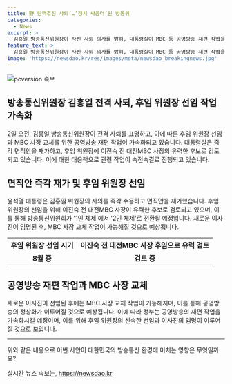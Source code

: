 ```yaml
---
title: 野 탄핵추진 사퇴’…‘정치 싸움터’된 방통위
categories:
  - News
excerpt: >
  김홍일 방송통신위원장이 자진 사퇴 의사를 밝혀, 대통령실이 MBC 등 공영방송 재편 작업을 가속화하고 후임 위원장으로 이진숙 전 대전MBC 사장이 유력히 검토되고 있다. 윤석열 대통령은 김 위원장의 면직안을 즉각 재가했고, 시기적으로 후임 위원장도 빠르게 임명될 것으로 예상된다. 또한, 방송문화진흥회 등 공영방송 이사진 교체 작업에 속도를 낼 방침이며, 이에 따라 방통위는 2인 체제로 다시 만들어 MBC 사장 교체 작업을 추진할 것으로 전망된다.
feature_text: >
  김홍일 방송통신위원장이 자진 사퇴 의사를 밝혀, 대통령실이 MBC 등 공영방송 재편 작업을 가속화하고 후임 위원장으로 이진숙 전 대전MBC 사장이 유력히 검토되고 있다. 윤석열 대통령은 김 위원장의 면직안을 즉각 재가했고, 시기적으로 후임 위원장도 빠르게 임명될 것으로 예상된다. 또한, 방송문화진흥회 등 공영방송 이사진 교체 작업에 속도를 낼 방침이며, 이에 따라 방통위는 2인 체제로 다시 만들어 MBC 사장 교체 작업을 추진할 것으로 전망된다.
image: 'https://newsdao.kr/res/images/meta/newsdao_breakingnews.jpg'
---
```


<p><img src="https://newsdao.kr/res/images/meta/newsdao_breakingnews.jpg" alt="pcversion 속보" /></p>

<h2 data-ke-size="size26">방송통신위원장 김홍일 전격 사퇴, 후임 위원장 선임 작업 가속화</h2>

<p data-ke-size="size16">2일 오전, 김홍일 방송통신위원장이 전격 사퇴를 표명하고, 이에 따른 후임 위원장 선임과 MBC 사장 교체를 위한 공영방송 재편 작업이 가속화되고 있습니다. 대통령실은 즉각 면직안을 재가하고, 후임 위원장에 이진숙 전 대전MBC 사장의 유력한 후보로 검토되고 있습니다. 이에 대한 대응책으로 관련 작업이 속전속결로 진행되고 있습니다.</p>

<h2 data-ke-size="size26">면직안 즉각 재가 및 후임 위원장 선임</h2>

<p data-ke-size="size16">윤석열 대통령은 김홍일 위원장의 사의를 즉각 수용하고 면직안을 재가했습니다. 후임 위원장의 선임을 위해 이진숙 전 대전MBC 사장이 유력한 후보로 검토되고 있으며, 이를 통해 방송통신위원회가 '1인 체제'에서 '2인 체제'로 전환될 예정입니다. 새로운 이사진이 임명된 후, MBC 사장 교체 작업이 가능해질 것으로 예상됩니다.</p>

<table>
  <tr>
    <th>후임 위원장 선임 시기</th>
    <th>이진숙 전 대전MBC 사장 후임으로 유력 검토</th>
  </tr>
  <tr>
    <td style="text-align: center; height: 17px;"><b>8월 중</b></td>
    <td style="text-align: center; height: 17px;"><b>검토 중</b></td>
  </tr>
</table>

<h2 data-ke-size="size26">공영방송 재편 작업과 MBC 사장 교체</h2>

<p data-ke-size="size16">새로운 이사진이 선임된 후에는 MBC 사장 교체 작업이 가능해지며, 이를 통해 공영방송의 정상화가 이루어질 것으로 예상됩니다. 이에 따라 정부는 공영방송의 재편 작업을 가속화시킬 예정이며, 이를 위해 후임 위원장의 신속한 선임과 이사진의 임명이 이루어질 것으로 보입니다.</p>

<hr>

<p data-ke-size="size16">위와 같은 내용으로 이번 사안이 대한민국의 방송통신 환경에 미치는 영향은 무엇일까요?</p>
실시간 뉴스 속보는, <a href="https://newsdao.kr" rel="dofollow">https://newsdao.kr</a>


